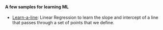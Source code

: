 #### A few samples for learning ML  
- [Learn-a-line](Learn-a-line.ipynb): Linear Regression to learn the slope and intercept of a line that passes through a set of points that we define.
